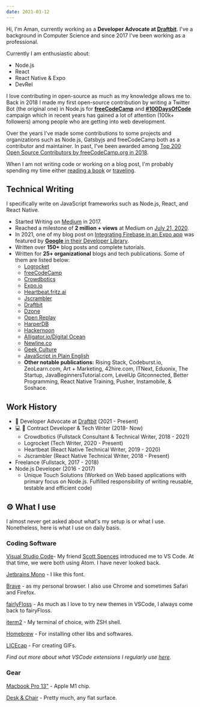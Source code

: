 ```yaml
---
date: 2021-03-12
---
```


Hi, I'm Aman, currently working as a **Developer Advocate at [Draftbit](https://draftbit.com/)**. I've a background in Computer Science and since 2017 I've been working as a professional.

Currently I am enthusiastic about:

- Node.js
- React
- React Native & Expo
- DevRel

I love contributing in open-source as much as my knowledge allows me to. Back in 2018 I made my first open-source contribution by writing a Twitter Bot (the original one) in Node.js for [**freeCodeCamp**](https://github.com/freeCodeCamp/100DaysOfCode-twitter-bot) and [**#100DaysOfCode**](https://twitter.com/_100Daysofcode) campaign which in recent years has gained a lot of attention (100k+ followers) among people who are getting into web development.

Over the years I've made some contributions to some projects and organizations such as Node.js, Gatsbyjs and freeCodeCamp both as a contributor and maintainer. In past, I've been awarded among [Top 200 Open Source Contributors by freeCodeCamp.org in 2018](https://www.freecodecamp.org/news/announcing-our-freecodecamp-2018-top-contributor-award-winners-861da08a77e1/).

When I am not writing code or working on a blog post, I'm probably spending my time either [reading a book](https://www.goodreads.com/author/show/17657541.Aman_Mittal) or [traveling](https://www.instagram.com/amanhimselfcodes/).

## Technical Writing

I specifically write on JavaScript frameworks such as Node.js, React, and React Native.

- Started Writing on [Medium](https://medium.com/@amanhimself) in 2017.
- Reached a milestone of **2 million + views** at Medium on [July 21, 2020](https://twitter.com/amanhimself/status/1285554115464982528).
- In 2021, one of my blog post on [Integrating Firebase in an Expo app](https://amanhimself.dev/blog/firebase-authentication-with-expo/) was featured by [**Google** in their Developer Library](https://devlibrary.withgoogle.com/authors/amanhimself).
- Written over **150+** blog posts and complete tutorials.
- Written for **25+ organizational** blogs and tech publications. Some of them are listed below:
  - [Logrocket](https://blog.logrocket.com/author/amanmittal/)
  - [freeCodeCamp](https://www.freecodecamp.org/news/author/amanhimself/)
  - [Crowdbotics](https://blog.crowdbotics.com/author/amanhimself/)
  - [Expo.io](https://blog.expo.dev/building-a-minimalist-weather-app-with-react-native-and-expo-fe7066e02c09)
  - [Heartbeat.fritz.ai](https://heartbeat.fritz.ai/@amanhimself)
  - [Jscrambler](https://blog.jscrambler.com/author/aman-mittal)
  - [Draftbit](https://community.draftbit.com/u/amanhimself/activity/topics)
  - [Dzone](https://dzone.com/users/4503532/amanhimself.html)
  - [Open Replay](https://blog.openreplay.com/authors/aman-mittal)
  - [HarperDB](https://harperdb.io/product/featured-projects/rest-api-with-node-js/?utm_source=amanmittal)
  - [Hackernoon](https://hackernoon.com/u/amanhimself)
  - [Alligator.io/Digital Ocean](https://www.digitalocean.com/community/tutorials/react-geolocation-react-native)
  - [Newline.co](https://www.newline.co/@amandeepmittal/how-to-build-react-native-apps-with-graphql-and-apollo--d74eb12e)
  - [Geek Culture](https://medium.com/geekculture/11-best-no-code-and-low-code-back-ends-for-2021-138066ca81f6)
  - [JavaScript in Plain English](https://javascript.plainenglish.io/create-a-custom-hook-for-show-hide-password-visibility-in-react-native-db184a48126e)
  - **Other notable publications:** Rising Stack, Codeburst.io, ZeoLearn.com, Art + Marketing, 42hire.com, ITNext, Eduonix, The Startup, JavaBeginnersTutorial.com, LevelUp Gitconnected, Better Programming, React Native Training, Pusher, Instamobile, & Soshace.

## Work History

- 🥑 Developer Advocate at [Draftbit](https://draftbit.com/) (2021 - Present)
- 💻 📝 Contract Developer & Tech Writer (2018- Now)
  - Crowdbotics (Fullstack Consultant & Technical Writer, 2018 - 2021)
  - Logrocket (Tech Writer, 2020 - Present)
  - Heartbeat (React Native Technical Writer, 2019 - 2020)
  - Jscrambler (React Native Technical Writer, 2018 - Present)
- Freelance (Fullstack, 2017 - 2018)
- Node.js Developer (2016 - 2017)
  - Unique Touch Solutions (Worked on Web based applications with primary focus on Node.js. Fulfilled responsibility of writing reusable, testable and efficient code)

## ⚙️ What I use

I almost never get asked about what's my setup is or what I use. Nonetheless, here is what I use on daily basis.

### Coding Software

[Visual Studio Code](https://code.visualstudio.com/)- My friend [Scott Spences](https://twitter.com/spences10) introduced me to VS Code. At that time, we were both using Atom. I have never looked back.

[Jetbrains Mono](https://www.jetbrains.com/lp/mono/) - I like this font.

[Brave](https://brave.com/) - as my personal browser. I also use Chrome and sometimes Safari and Firefox.

[fairlyFloss](https://marketplace.visualstudio.com/items?itemName=nopjmp.fairyfloss) - As much as I love to try new themes in VSCode, I always come back to fairyFloss.

[iterm2](https://iterm2.com/) - My terminal of choice, with ZSH shell.

[Homebrew](https://cheatsheets.xyz/homebrew/) - For installing other libs and softwares.

[LICEcap](https://www.cockos.com/licecap/) - For creating GIFs.

_Find out more about what VSCode extensions I regularly use [here](https://amanhimself.dev/blog/setup-macbook-m1/)._

### Gear

[Macbook Pro 13"](https://www.apple.com/in/shop/buy-mac/macbook-pro) - Apple M1 chip.

[Desk & Chair]() - Pretty much, any flat surface.
